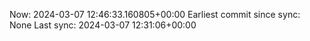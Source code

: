 Now: 2024-03-07 12:46:33.160805+00:00 Earliest commit since sync: None Last sync: 2024-03-07 12:31:06+00:00

